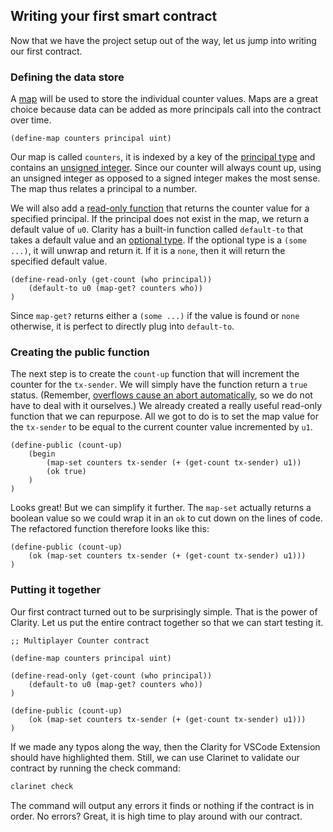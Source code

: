 ## Writing your first smart contract

Now that we have the project setup out of the way, let us jump into writing our
first contract.

### Defining the data store

A [map](ch04-03-maps.md) will be used to store the individual counter values.
Maps are a great choice because data can be added as more principals call into
the contract over time.

```Clarity,{"nonplayable":true}
(define-map counters principal uint)
```

Our map is called `counters`, it is indexed by a key of the
[principal type](ch02-01-primitive-types.md#principals) and contains an
[unsigned integer](ch02-01-primitive-types.md#unsigned-integers). Since our
counter will always count up, using an unsigned integer as opposed to a signed
integer makes the most sense. The map thus relates a principal to a number.

We will also add a [read-only function](ch05-03-read-only-functions.md) that
returns the counter value for a specified principal. If the principal does not
exist in the map, we return a default value of `u0`. Clarity has a built-in
function called `default-to` that takes a default value and an
[optional type](ch02-03-composite-types.md#optionals). If the optional type is a
`(some ...)`, it will unwrap and return it. If it is a `none`, then it will
return the specified default value.

```Clarity,{"nonplayable":true}
(define-read-only (get-count (who principal))
	(default-to u0 (map-get? counters who))
)
```

Since `map-get?` returns either a `(some ...)` if the value is found or `none`
otherwise, it is perfect to directly plug into `default-to`.

### Creating the public function

The next step is to create the `count-up` function that will increment the
counter for the `tx-sender`. We will simply have the function return a `true`
status. (Remember,
[overflows cause an abort automatically](ch00-00-introduction.md#clarity-guards-against-overflow-and-underflows),
so we do not have to deal with it ourselves.) We already created a really useful
read-only function that we can repurpose. All we got to do is to set the map
value for the `tx-sender` to be equal to the current counter value incremented
by `u1`.

```Clarity,{"nonplayable":true}
(define-public (count-up)
	(begin
		(map-set counters tx-sender (+ (get-count tx-sender) u1))
		(ok true)
	)
)
```

Looks great! But we can simplify it further. The `map-set` actually returns a
boolean value so we could wrap it in an `ok` to cut down on the lines of code.
The refactored function therefore looks like this:

```Clarity,{"nonplayable":true}
(define-public (count-up)
	(ok (map-set counters tx-sender (+ (get-count tx-sender) u1)))
)
```

### Putting it together

Our first contract turned out to be surprisingly simple. That is the power of
Clarity. Let us put the entire contract together so that we can start testing
it.

```Clarity
;; Multiplayer Counter contract

(define-map counters principal uint)

(define-read-only (get-count (who principal))
	(default-to u0 (map-get? counters who))
)

(define-public (count-up)
	(ok (map-set counters tx-sender (+ (get-count tx-sender) u1)))
)
```

If we made any typos along the way, then the Clarity for VSCode Extension should
have highlighted them. Still, we can use Clarinet to validate our contract by
running the check command:

```bash
clarinet check
```

The command will output any errors it finds or nothing if the contract is in
order. No errors? Great, it is high time to play around with our contract.
